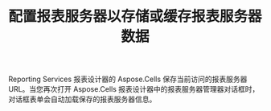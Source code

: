 ﻿---
title: 配置报表服务器以存储或缓存报表服务器数据
type: docs
weight: 30
url: /zh/reportingservices/configuring-report-servers-to-store-or-cache-the-report-server-data/
---
Reporting Services 报表设计器的 Aspose.Cells 保存当前访问的报表服务器 URL。当您再次打开 Aspose.Cells 报表设计器中的报表服务器管理器对话框时，对话框表单会自动加载保存的报表服务器信息。
